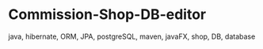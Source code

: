 # Commission-Shop-DB-editor
java, hibernate, ORM, JPA, postgreSQL, maven, javaFX, shop, DB, database
